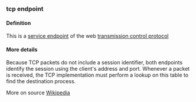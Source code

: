 ### tcp endpoint

<h4>Definition</h4><p>This is a <a href="service-endpoint">service endpoint</a> of the web <a href="transmission-control-protocol">transmission control protocol</a></p><h4>More details</h4><p>Because TCP packets do not include a session identifier, both endpoints identify the session using the client&#39;s address and port. Whenever a packet is received, the TCP implementation must perform a lookup on this table to find the destination process.</p><p>More on source <a href="https://en.wikipedia.org/wiki/Transmission_Control_Protocol">Wikipedia</a></p>